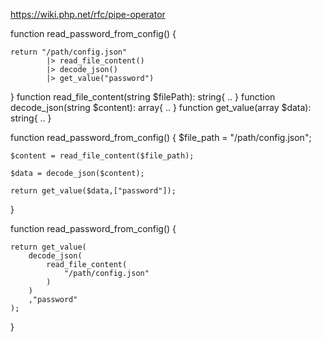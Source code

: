 https://wiki.php.net/rfc/pipe-operator




function read_password_from_config()
{

    return "/path/config.json"
            |> read_file_content()
            |> decode_json()
            |> get_value("password")
}
function read_file_content(string $filePath): string{
    ..
}
function decode_json(string $content): array{
    ..
}
function get_value(array $data): string{
    ..
}

function read_password_from_config()
{
    $file_path = "/path/config.json";

    $content = read_file_content($file_path);

    $data = decode_json($content);

    return get_value($data,["password"]);
}



function read_password_from_config()
{

    return get_value(
        decode_json(
            read_file_content(
                "/path/config.json"
            )
        )
        ,"password"
    );

}